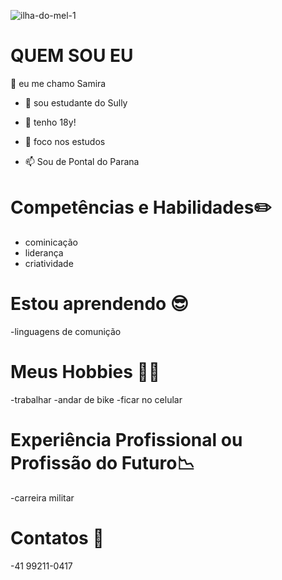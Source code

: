 ![ilha-do-mel-1](https://user-images.githubusercontent.com/119086545/208207974-b2914dd4-4916-41eb-95b6-d78874a50711.jpg)

# QUEM SOU EU
👋 eu me chamo Samira 
- 👀 sou estudante do Sully
- 🌱 tenho 18y!

- 💞️ foco nos estudos
- 📫 Sou de Pontal do Parana
# Competências e Habilidades:pencil2:
- cominicação
- liderança
- criatividade
# Estou aprendendo :sunglasses:
-linguagens de comunição
# Meus Hobbies 🙆‍♀️

-trabalhar 
-andar de bike
-ficar no celular
# Experiência Profissional ou Profissão do Futuro:chart_with_downwards_trend:
-carreira militar 
# Contatos :calling:
-41 99211-0417

 
